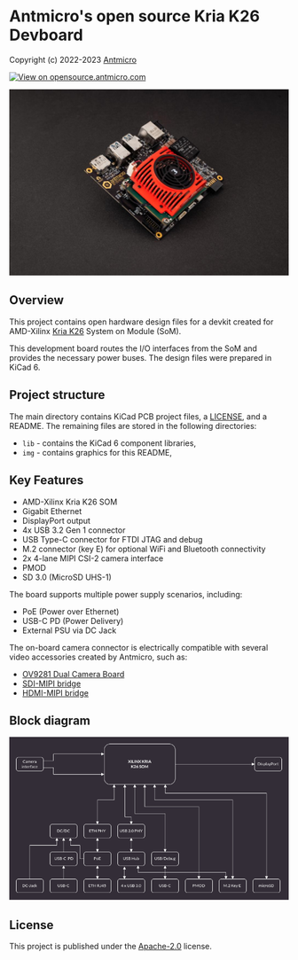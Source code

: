 # Antmicro's open source Kria K26 Devboard

Copyright (c) 2022-2023 [Antmicro](https://www.antmicro.com)

[![View on opensource.antmicro.com](https://img.shields.io/badge/View%20on-Antmicro%20Open%20Source%20Portal-332d37?style=flat-square)](https://opensource.antmicro.com/projects/kria-k26-devboard)

![Kria K26 Devboard](/img/kria-k26-devboard.jpg)

## Overview

This project contains open hardware design files for a devkit created for AMD-Xilinx [Kria K26](https://www.xilinx.com/products/som/kria.html) System on Module (SoM).

This development board routes the I/O interfaces from the SoM and provides the necessary power buses.
The design files were prepared in KiCad 6.

## Project structure

The main directory contains KiCad PCB project files, a [LICENSE](LICENSE), and a README.
The remaining files are stored in the following directories:

* `lib` - contains the KiCad 6 component libraries,
* `img` - contains graphics for this README,

## Key Features

* AMD-Xilinx Kria K26 SOM
* Gigabit Ethernet
* DisplayPort output
* 4x USB 3.2 Gen 1 connector
* USB Type-C connector for FTDI JTAG and debug
* M.2 connector (key E) for optional WiFi and Bluetooth connectivity
* 2x 4-lane MIPI CSI-2 camera interface
* PMOD
* SD 3.0 (MicroSD UHS-1)

The board supports multiple power supply scenarios, including:

* PoE (Power over Ethernet)
* USB-C PD (Power Delivery)
* External PSU via DC Jack

The on-board camera connector is electrically compatible with several video accessories created by Antmicro, such as:
 
* [OV9281 Dual Camera Board](https://github.com/antmicro/ov9281-camera-board)
* [SDI-MIPI bridge](https://github.com/antmicro/sdi-mipi-bridge)
* [HDMI-MIPI bridge](https://github.com/antmicro/hdmi-mipi-bridge)

## Block diagram

![Kria K26 Devboard block diagram](doc/antmicro-kria-k26-devboard-block-diagram.png)

## License

This project is published under the [Apache-2.0](LICENSE) license.
